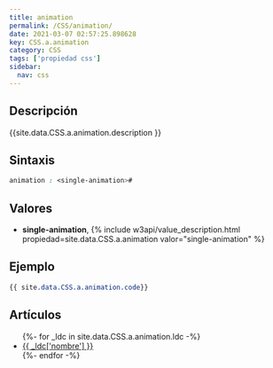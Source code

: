 ```yaml
---
title: animation
permalink: /CSS/animation/
date: 2021-03-07 02:57:25.898628
key: CSS.a.animation
category: CSS
tags: ['propiedad css']
sidebar: 
  nav: css
---
```


## Descripción
{{site.data.CSS.a.animation.description }}

## Sintaxis
~~~css
animation : <single-animation>#
~~~

## Valores
* **single-animation**,  {% include w3api/value_description.html propiedad=site.data.CSS.a.animation valor="single-animation" %}

## Ejemplo
~~~css
{{ site.data.CSS.a.animation.code}}
~~~

## Artículos
<ul>
{%- for _ldc in site.data.CSS.a.animation.ldc -%}
   <li>
       <a href="{{_ldc['url'] }}">{{ _ldc['nombre'] }}</a>
   </li>
{%- endfor -%}
</ul>

